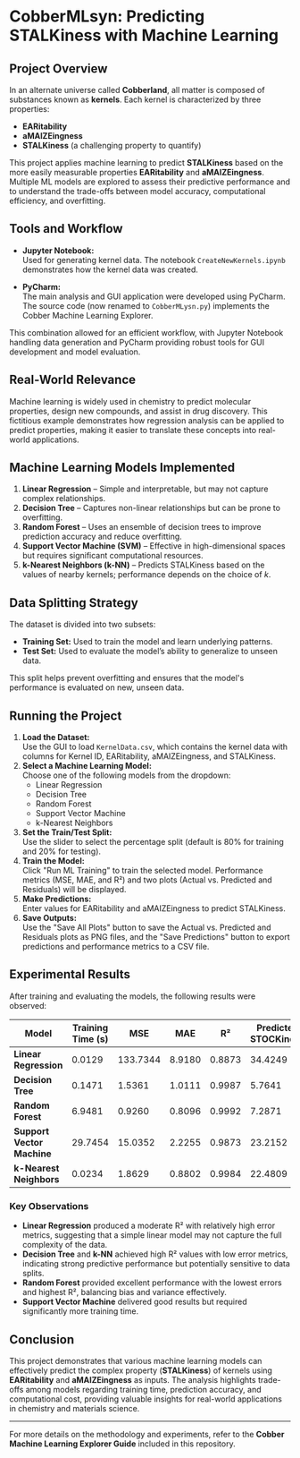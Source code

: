 # CobberMLsyn: Predicting STALKiness with Machine Learning

## Project Overview
In an alternate universe called **Cobberland**, all matter is composed of substances known as **kernels**. Each kernel is characterized by three properties:
- **EARitability**
- **aMAIZEingness**
- **STALKiness** (a challenging property to quantify)

This project applies machine learning to predict **STALKiness** based on the more easily measurable properties **EARitability** and **aMAIZEingness**. Multiple ML models are explored to assess their predictive performance and to understand the trade-offs between model accuracy, computational efficiency, and overfitting.

## Tools and Workflow

- **Jupyter Notebook:**  
  Used for generating kernel data. The notebook `CreateNewKernels.ipynb` demonstrates how the kernel data was created.

- **PyCharm:**  
  The main analysis and GUI application were developed using PyCharm. The source code (now renamed to `CobberMLysn.py`) implements the Cobber Machine Learning Explorer.

This combination allowed for an efficient workflow, with Jupyter Notebook handling data generation and PyCharm providing robust tools for GUI development and model evaluation.

## Real-World Relevance
Machine learning is widely used in chemistry to predict molecular properties, design new compounds, and assist in drug discovery. This fictitious example demonstrates how regression analysis can be applied to predict properties, making it easier to translate these concepts into real-world applications.

## Machine Learning Models Implemented
1. **Linear Regression** – Simple and interpretable, but may not capture complex relationships.
2. **Decision Tree** – Captures non-linear relationships but can be prone to overfitting.
3. **Random Forest** – Uses an ensemble of decision trees to improve prediction accuracy and reduce overfitting.
4. **Support Vector Machine (SVM)** – Effective in high-dimensional spaces but requires significant computational resources.
5. **k-Nearest Neighbors (k-NN)** – Predicts STALKiness based on the values of nearby kernels; performance depends on the choice of *k*.

## Data Splitting Strategy
The dataset is divided into two subsets:
- **Training Set:** Used to train the model and learn underlying patterns.
- **Test Set:** Used to evaluate the model’s ability to generalize to unseen data.

This split helps prevent overfitting and ensures that the model's performance is evaluated on new, unseen data.

## Running the Project
1. **Load the Dataset:**  
   Use the GUI to load `KernelData.csv`, which contains the kernel data with columns for Kernel ID, EARitability, aMAIZEingness, and STALKiness.
2. **Select a Machine Learning Model:**  
   Choose one of the following models from the dropdown:  
   - Linear Regression  
   - Decision Tree  
   - Random Forest  
   - Support Vector Machine  
   - k-Nearest Neighbors
3. **Set the Train/Test Split:**  
   Use the slider to select the percentage split (default is 80% for training and 20% for testing).
4. **Train the Model:**  
   Click "Run ML Training" to train the selected model. Performance metrics (MSE, MAE, and R²) and two plots (Actual vs. Predicted and Residuals) will be displayed.
5. **Make Predictions:**  
   Enter values for EARitability and aMAIZEingness to predict STALKiness.
6. **Save Outputs:**  
   Use the "Save All Plots" button to save the Actual vs. Predicted and Residuals plots as PNG files, and the "Save Predictions" button to export predictions and performance metrics to a CSV file.

## Experimental Results

After training and evaluating the models, the following results were observed:

| **Model**                  | **Training Time (s)** | **MSE**    | **MAE**    | **R²**    | **Predicted STOCKiness** |
|----------------------------|-----------------------|------------|------------|-----------|--------------------------|
| **Linear Regression**      | 0.0129                | 133.7344   | 8.9180     | 0.8873    | 34.4249                  |
| **Decision Tree**          | 0.1471                | 1.5361     | 1.0111     | 0.9987    | 5.7641                   |
| **Random Forest**          | 6.9481                | 0.9260     | 0.8096     | 0.9992    | 7.2871                   |
| **Support Vector Machine** | 29.7454               | 15.0352    | 2.2255     | 0.9873    | 23.2152                  |
| **k-Nearest Neighbors**    | 0.0234                | 1.8629     | 0.8802     | 0.9984    | 22.4809                  |

### Key Observations
- **Linear Regression** produced a moderate R² with relatively high error metrics, suggesting that a simple linear model may not capture the full complexity of the data.
- **Decision Tree** and **k-NN** achieved high R² values with low error metrics, indicating strong predictive performance but potentially sensitive to data splits.
- **Random Forest** provided excellent performance with the lowest errors and highest R², balancing bias and variance effectively.
- **Support Vector Machine** delivered good results but required significantly more training time.

## Conclusion
This project demonstrates that various machine learning models can effectively predict the complex property (**STALKiness**) of kernels using **EARitability** and **aMAIZEingness** as inputs. The analysis highlights trade-offs among models regarding training time, prediction accuracy, and computational cost, providing valuable insights for real-world applications in chemistry and materials science.

---

For more details on the methodology and experiments, refer to the **Cobber Machine Learning Explorer Guide** included in this repository.
